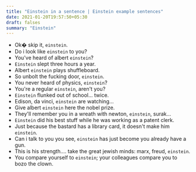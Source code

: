```yaml
---
title: "Einstein in a sentence | Einstein example sentences"
date: 2021-01-20T19:57:50+05:30
draft: falses
summary: "Einstein"
---
```

- Ok� skip it, `einstein`.
- Do i look like `einstein` to you?
- You've heard of albert `einstein`?
- `Einstein` slept three hours a year.
- Albert `einstein` plays shuffleboard.
- So unbolt the fucking door, `einstein`.
- You never heard of physics, `einstein`?
- You're a regular `einstein`, aren't you?
- `Einstein` flunked out of school... twice.
- Edison, da vinci, `einstein` are watching...
- Give albert `einstein` here the nobel prize.
- They'll remember you in a wreath with newton, `einstein`, surak...
- `Einstein` did his best stuff while he was working as a patent clerk.
- Just because the bastard has a library card, it doesn't make him `einstein`.
- Can i talk to you you see, `einstein` has just become you already have a gun.
- This is his strength.... take the great jewish minds: marx, freud, `einstein`.
- You compare yourself to `einstein`; your colleagues compare you to bozo the clown.
                 
